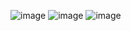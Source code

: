 ![image](https://user-images.githubusercontent.com/60053890/183449120-f707ec64-2559-4c51-aae0-93a85f3e1eb1.png)
![image](https://user-images.githubusercontent.com/60053890/183449178-05539798-23dd-41ae-bef6-fd6b3a2b8363.png)
![image](https://user-images.githubusercontent.com/60053890/183449341-9303e3f1-92b3-4982-8c48-bd86c69af2f2.png)
